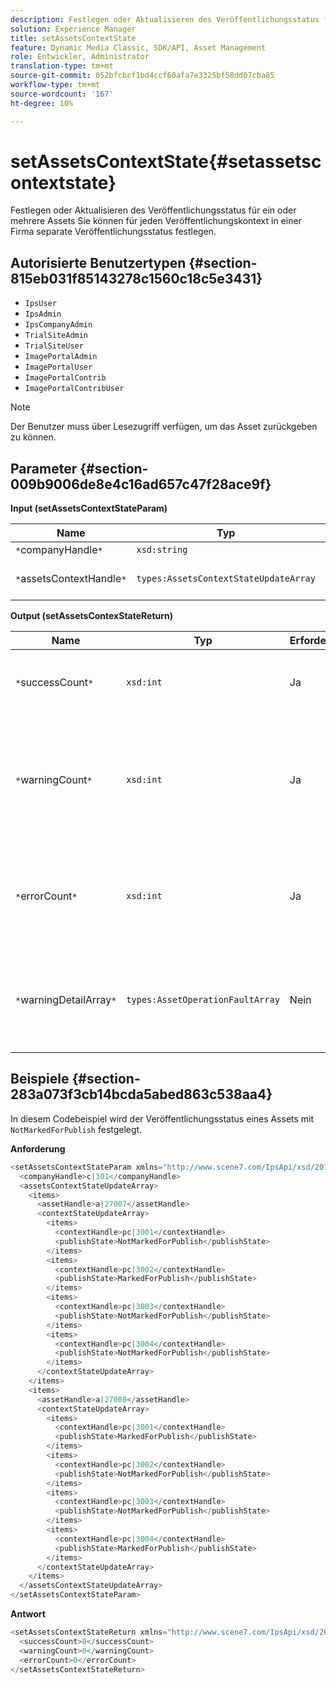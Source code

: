 ```yaml
---
description: Festlegen oder Aktualisieren des Veröffentlichungsstatus für ein oder mehrere Assets Sie können für jeden Veröffentlichungskontext in einer Firma separate Veröffentlichungsstatus festlegen.
solution: Experience Manager
title: setAssetsContextState
feature: Dynamic Media Classic, SDK/API, Asset Management
role: Entwickler, Administrator
translation-type: tm+mt
source-git-commit: 052bfcbcf1bd4ccf60afa7e3325bf58dd07cba85
workflow-type: tm+mt
source-wordcount: '167'
ht-degree: 10%

---
```



# setAssetsContextState{#setassetscontextstate}

Festlegen oder Aktualisieren des Veröffentlichungsstatus für ein oder mehrere Assets Sie können für jeden Veröffentlichungskontext in einer Firma separate Veröffentlichungsstatus festlegen.

## Autorisierte Benutzertypen {#section-815eb031f85143278c1560c18c5e3431}

* `IpsUser`
* `IpsAdmin`
* `IpsCompanyAdmin`
* `TrialSiteAdmin`
* `TrialSiteUser`
* `ImagePortalAdmin`
* `ImagePortalUser`
* `ImagePortalContrib`
* `ImagePortalContribUser`

>[!NOTE]
>
>Der Benutzer muss über Lesezugriff verfügen, um das Asset zurückgeben zu können.

## Parameter {#section-009b9006de8e4c16ad657c47f28ace9f}

**Input (setAssetsContextStateParam)**

| Name | Typ | Erforderlich | Beschreibung |
|---|---|---|---|
| `*`companyHandle`*` | `xsd:string` | Ja | Benutzen Sie die Firma. |
| `*`assetsContextHandle`*` | `types:AssetsContextStateUpdateArray` | Ja | Ein Array mit Assets und ihren neuen Veröffentlichungsstatus. |

**Output (setAssetsContexStateReturn)**

| Name | Typ | Erforderlich | Beschreibung |
|---|---|---|---|
| `*`successCount`*` | `xsd:int` | Ja | Die Anzahl der Assets wurde erfolgreich geändert. |
| `*`warningCount`*` | `xsd:int` | Ja | Die Anzahl der Warnungen, die beim Versuch des Vorgangs generiert wurden, Assets zu ändern. |
| `*`errorCount`*` | `xsd:int` | Ja | Die Anzahl der Fehler, die beim Versuch des Vorgangs generiert wurden, Assets zu ändern. |
| `*`warningDetailArray`*` | `types:AssetOperationFaultArray` | Nein | Array von Fehlern, die von Assets generiert wurden, wenn der Vorgang versuchte, sie zu ändern. |

## Beispiele {#section-283a073f3cb14bcda5abed863c538aa4}

In diesem Codebeispiel wird der Veröffentlichungsstatus eines Assets mit `NotMarkedForPublish` festgelegt.

**Anforderung**

```java
<setAssetsContextStateParam xmlns="http://www.scene7.com/IpsApi/xsd/2011-11-04">
  <companyHandle>c|301</companyHandle>
  <assetsContextStateUpdateArray>
    <items>
      <assetHandle>a|27007</assetHandle>
      <contextStateUpdateArray>
        <items>
          <contextHandle>pc|3001</contextHandle>
          <publishState>NotMarkedForPublish</publishState>
        </items>
        <items>
          <contextHandle>pc|3002</contextHandle>
          <publishState>MarkedForPublish</publishState>
        </items>
        <items>
          <contextHandle>pc|3003</contextHandle>
          <publishState>NotMarkedForPublish</publishState>
        </items>
        <items>
          <contextHandle>pc|3004</contextHandle>
          <publishState>NotMarkedForPublish</publishState>
        </items>
      </contextStateUpdateArray>
    </items>
    <items>
      <assetHandle>a|27008</assetHandle>
      <contextStateUpdateArray>
        <items>
          <contextHandle>pc|3001</contextHandle>
          <publishState>MarkedForPublish</publishState>
        </items>
        <items>
          <contextHandle>pc|3002</contextHandle>
          <publishState>NotMarkedForPublish</publishState>
        </items>
        <items>
          <contextHandle>pc|3003</contextHandle>
          <publishState>NotMarkedForPublish</publishState>
        </items>
        <items>
          <contextHandle>pc|3004</contextHandle>
          <publishState>MarkedForPublish</publishState>
        </items>
      </contextStateUpdateArray>
    </items>
  </assetsContextStateUpdateArray>
</setAssetsContextStateParam>
```

**Antwort**

```java
<setAssetsContextStateReturn xmlns="http://www.scene7.com/IpsApi/xsd/2011-11-04-beta">
  <successCount>8</successCount>
  <warningCount>0</warningCount>
  <errorCount>0</errorCount>
</setAssetsContextStateReturn>
```


